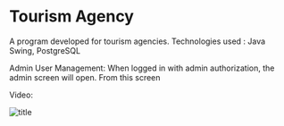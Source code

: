 
# Tourism Agency

A program developed for tourism agencies.
Technologies used : Java Swing, PostgreSQL 


Admin
User Management: When logged in with admin authorization, the admin screen will open. From this screen

Video:

![title](https://github.com/TalhaTopaloglu/TourismAgency/issues/1)
